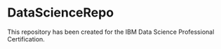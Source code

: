 # DataScienceRepo
 This repository has been created for the IBM Data Science Professional Certification.
